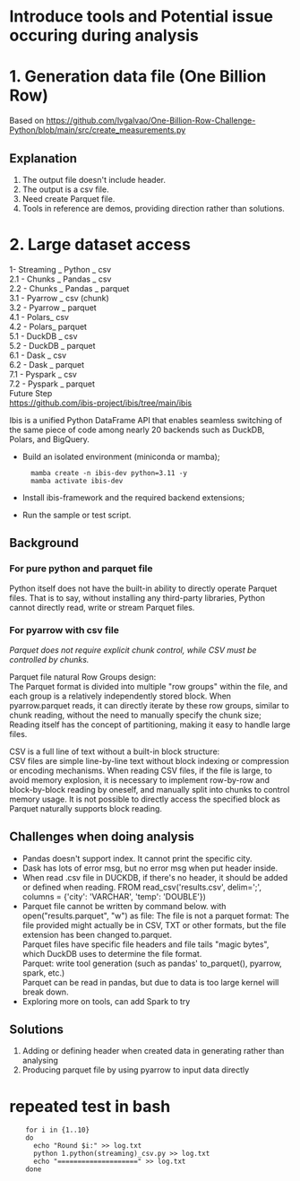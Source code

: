 # Introduce tools and Potential issue occuring during analysis
# 1. Generation data file (One Billion Row)
Based on https://github.com/lvgalvao/One-Billion-Row-Challenge-Python/blob/main/src/create_measurements.py<br>

## Explanation 
1. The output file doesn't include header. 
2. The output is a csv file.
3. Need create Parquet file.
4. Tools in reference are demos, providing direction rather than solutions.

# 2.  Large dataset access
1- Streaming _ Python _ csv<br>
2.1 - Chunks _ Pandas _ csv <br>
2.2 - Chunks _ Pandas _ parquet <br>
3.1 - Pyarrow _ csv (chunk) <br>
3.2 - Pyarrow _ parquet <br>
4.1 - Polars_ csv <br>
4.2 - Polars_ parquet <br>
5.1 - DuckDB _ csv <br>
5.2 - DuckDB _ parquet <br>
6.1 - Dask _ csv <br>
6.2 - Dask _ parquet <br>
7.1 - Pyspark _ csv <br>
7.2 - Pyspark _ parquet <br>
Future Step<br>
https://github.com/ibis-project/ibis/tree/main/ibis <br>

Ibis is a unified Python DataFrame API that enables seamless switching of the same piece of code among nearly 20 backends such as DuckDB, Polars, and BigQuery. <br>

* Build an isolated environment (miniconda or mamba);


        mamba create -n ibis-dev python=3.11 -y
        mamba activate ibis-dev

* Install ibis-framework and the required backend extensions;
* Run the sample or test script.
## Background
### For pure python and parquet file
Python itself does not have the built-in ability to directly operate Parquet files. That is to say, without installing any third-party libraries, Python cannot directly read, write or stream Parquet files.<br>

### For pyarrow with csv file
_Parquet does not require explicit chunk control, while CSV must be controlled by chunks._<br>

Parquet file natural Row Groups design:<br>
The Parquet format is divided into multiple "row groups" within the file, and each group is a relatively independently stored block. When pyarrow.parquet reads, it can directly iterate by these row groups, similar to chunk reading, without the need to manually specify the chunk size; Reading itself has the concept of partitioning, making it easy to handle large files.<br>

CSV is a full line of text without a built-in block structure:<br>
CSV files are simple line-by-line text without block indexing or compression or encoding mechanisms. When reading CSV files, if the file is large, to avoid memory explosion, it is necessary to implement row-by-row and block-by-block reading by oneself, and manually split into chunks to control memory usage. It is not possible to directly access the specified block as Parquet naturally supports block reading.<br>

## Challenges when doing analysis
- Pandas doesn't support index. It cannot print the specific city.
- Dask has lots of error msg, but no error msg when put header inside.
- When read .csv file in DUCKDB, if there's no header, it should be added or defined when reading.
      FROM read_csv('results.csv', delim=';', columns = {'city': 'VARCHAR', 'temp': 'DOUBLE'})
- Parquet file cannot be written by command below.
      with open("results.parquet", "w") as file:
The file is not a parquet format: The file provided might actually be in CSV, TXT or other formats, but the file extension has been changed to.parquet.<br>
Parquet files have specific file headers and file tails "magic bytes", which DuckDB uses to determine the file format.<br>
Parquet: write tool generation (such as pandas' to_parquet(), pyarrow, spark, etc.)<br>
Parquet can be read in pandas, but due to data is too large kernel will break down.<br>
- Exploring more on tools, can add Spark to try

## Solutions
1. Adding or defining header when created data in generating rather than analysing
2. Producing parquet file by using pyarrow to input data directly 


# repeated test in bash
        for i in {1..10}
        do
          echo "Round $i:" >> log.txt
          python 1.python(streaming)_csv.py >> log.txt
          echo "====================" >> log.txt
        done
